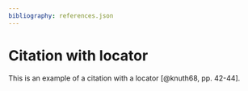 ```yaml
---
bibliography: references.json
---
```


# Citation with locator

This is an example of a citation with a locator [@knuth68, pp. 42-44].
